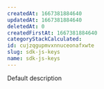 ```yaml
---
createdAt: 1667381884640
updatedAt: 1667381884640
deletedAt: 0
createdFirstAt: 1667381884640
categoryStackCalculated: 
id: cujzqgupmvxnnuceonafxwte
slug: sdk-js-keys
name: sdk-js-keys
---
```


Default description